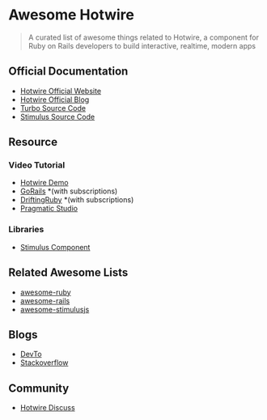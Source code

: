 # Awesome Hotwire

> A curated list of awesome things related to Hotwire, a component for Ruby on Rails developers to build interactive, realtime, modern apps


## Official Documentation

- [Hotwire Official Website](https://hotwired.dev)
- [Hotwire Official Blog](https://world.hey.com/hotwired)
- [Turbo Source Code](https://github.com/hotwired/turbo)
- [Stimulus Source Code](https://github.com/hotwired/stimulus)


## Resource

### Video Tutorial
- [Hotwire Demo](https://www.youtube.com/watch?v=eKY-QES1XQQ)
- [GoRails](https://gorails.com/series/hotwire-rails) *(with subscriptions)
- [DriftingRuby](https://www.driftingruby.com/episodes?query%5Bname%5D=&tag=hotwire) *(with subscriptions)
- [Pragmatic Studio](https://pragmaticstudio.com/courses/hotwire-rails)


### Libraries
- [Stimulus Component](https://stimulus-components.netlify.app/)

## Related Awesome Lists
- [awesome-ruby](https://github.com/markets/awesome-ruby)
- [awesome-rails](https://github.com/gramantin/awesome-rails)
- [awesome-stimulusjs](https://github.com/skatkov/awesome-stimulusjs)

## Blogs
- [DevTo](https://dev.to/t/hotwire)
- [Stackoverflow](https://stackoverflow.com/questions/tagged/hotwire-rails)

## Community
- [Hotwire Discuss](https://discuss.hotwired.dev)

